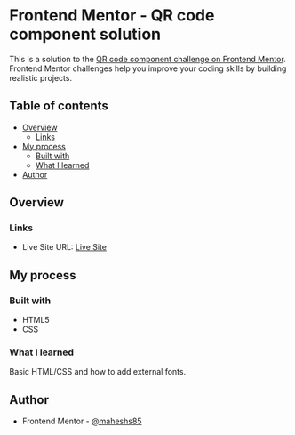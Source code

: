 # Frontend Mentor - QR code component solution

This is a solution to the [QR code component challenge on Frontend Mentor](https://www.frontendmentor.io/challenges/qr-code-component-iux_sIO_H). Frontend Mentor challenges help you improve your coding skills by building realistic projects. 

## Table of contents

- [Overview](#overview)
  - [Links](#links)
- [My process](#my-process)
  - [Built with](#built-with)
  - [What I learned](#what-i-learned)
- [Author](#author)

## Overview

### Links

- Live Site URL: [Live Site](https://maheshs85.github.io/QR-Code-Component/qr-code-component-main/)

## My process

### Built with

- HTML5
- CSS

### What I learned
Basic HTML/CSS and how to add external fonts.

## Author

- Frontend Mentor - [@maheshs85](https://www.frontendmentor.io/profile/maheshs85)
